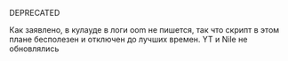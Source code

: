 DEPRECATED

Как заявлено, в кулауде в логи oom не пишется, так что скрипт в этом плане бесполезен и отключен до лучших времен. YT и Nile не обновлялись